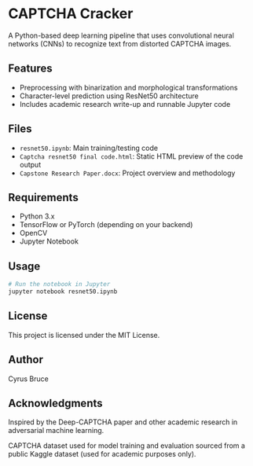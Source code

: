 # CAPTCHA Cracker

A Python-based deep learning pipeline that uses convolutional neural networks (CNNs) to recognize text from distorted CAPTCHA images.

## Features
- Preprocessing with binarization and morphological transformations
- Character-level prediction using ResNet50 architecture
- Includes academic research write-up and runnable Jupyter code

## Files
- `resnet50.ipynb`: Main training/testing code
- `Captcha resnet50 final code.html`: Static HTML preview of the code output
- `Capstone Research Paper.docx`: Project overview and methodology

## Requirements
- Python 3.x
- TensorFlow or PyTorch (depending on your backend)
- OpenCV
- Jupyter Notebook

## Usage
```bash
# Run the notebook in Jupyter
jupyter notebook resnet50.ipynb

```

## License
This project is licensed under the MIT License.

## Author
Cyrus Bruce

## Acknowledgments
Inspired by the Deep-CAPTCHA paper and other academic research in adversarial machine learning.

CAPTCHA dataset used for model training and evaluation sourced from a public Kaggle dataset (used for academic purposes only).
